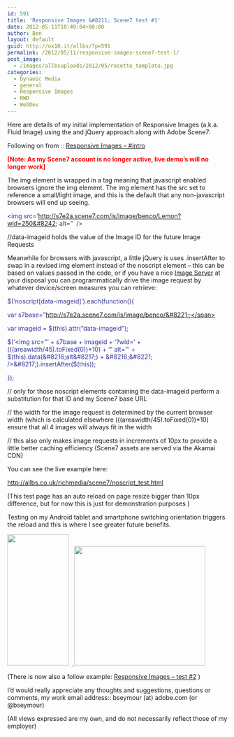 ```yaml
---
id: 591
title: 'Responsive Images &#8211; Scene7 test #1'
date: 2012-05-11T10:49:04+00:00
author: Ben
layout: default
guid: http://ox10.it/allbs/?p=591
permalink: /2012/05/11/responsive-images-scene7-test-1/
post_image:
  - /images/allbsuploads/2012/05/rosette_template.jpg
categories:
  - Dynamic Media
  - general
  - Responsive Images
  - RWD
  - WebDev
---
```

Here are details of my initial implementation of Responsive Images (a.k.a. Fluid Image) using the <noscript> and jQuery approach along with Adobe Scene7:

Following on from :: [Responsive Images &#8211; #intro](http://allbs.co.uk/2012/05/11/responsive-images-intro/ "Responsive Images – #intro")

**<span style="color: #ff0000;">[Note: As my Scene7 account is no longer active, live demo&#8217;s will no longer work]</span>**

The img element is wrapped in a <noscript> tag meaning that javascript enabled browsers ignore the img element. The img element has the src set to reference a small/light image, and this is the default that any non-javascript browsers will end up seeing.

<span style="color: #333399;"><noscript data-imageid=&#8217;Lemon&#8217;></span>

<span style="color: #333399;"><img src=&#8217;http://s7e2a.scene7.com/is/image/benco/Lemon?wid=250&#8242; alt=&#8221;  /></span>

<span style="color: #333399;"></noscript></span>

//data-imageid holds the value of the Image ID for the future Image Requests

Meanwhile for browsers with javascript, a little jQuery is uses .insertAfter to swap in a revised img element instead of the noscript element &#8211; this can be based on values passed in the code, or if you have a nice <a title="http://www.scene7.com/" href="http://www.scene7.com/" target="_blank">Image Server</a> at your disposal you can programmatically drive the image request by whatever device/screen measures you can retrieve:

<span style="color: #333399;">$(&#8216;noscript[data-imageid]&#8217;).each(function(){</span>

<span style="color: #333399;">var s7base=&#8221;http://s7e2a.scene7.com/is/image/benco/&#8221;;</span>

 <span style="color: #333399;">var imageid = $(this).attr(&#8220;data-imageid&#8221;);</span>

<span style="color: #333399;">$(&#8216;<img src=&#8221;&#8216; + s7base + imageid + &#8216;?wid=&#8217; + (((areawidth/45).toFixed(0))*10) + &#8216;&#8221; alt=&#8221;&#8216; + $(this).data(&#8216;alt&#8217;) + &#8216;&#8221; />&#8217;).insertAfter($(this));</span>

 <span style="color: #333399;">});</span>

// only for those noscript elements containing the data-imageid perform a substitution for that ID and my Scene7 base URL

// the width for the image request is determined by the current browser width (which is calculated elsewhere (((areawidth/45).toFixed(0))*10) ensure that all 4 images will always fit in the width

// this also only makes image requests in increments of 10px to provide a little better caching efficiency (Scene7 assets are served via the Akamai CDN)

You can see the live example here:

<a title="http://allbs.co.uk/richmedia/scene7/noscript_test.html" href="http://allbs.co.uk/richmedia/scene7/noscript_test.html" target="_blank">http://allbs.co.uk/richmedia/scene7/noscript_test.html</a>

(This test page has an auto reload on page resize bigger than 10px difference, but for now this is just for demonstration purposes )

Testing on my Android tablet and smartphone switching orientation triggers the reload and this is where I see greater future benefits.

[<img class="alignnone size-medium wp-image-602" title="ResponsiveImages1" src="http://ox10.it/allbs/wp-content/uploads/2012/05/ResponsiveImages1-141x300.png" alt="" width="141" height="300" />](http://ox10.it/allbs/richmedia/scene7/noscript_test.html)  [ <img class="alignnone size-medium wp-image-603" title="ResponsiveImages2" src="http://ox10.it/allbs/wp-content/uploads/2012/05/ResponsiveImages2-300x273.png" alt="" width="300" height="273" srcset="/images/allbsuploads/2012/05/ResponsiveImages2-300x273.png 300w, /images/allbsuploads/2012/05/ResponsiveImages2.png 979w" sizes="(max-width: 300px) 100vw, 300px" />](http://ox10.it/allbs/richmedia/scene7/noscript_test.html)

(There is now also a follow example: <a title="Responsive Images – Scene7 #2" href="http://allbs.co.uk/2012/05/14/responsive-images-scene7-test-2/" target="_blank">Responsive Images &#8211; test #2</a> )

I&#8217;d would really appreciate any thoughts and suggestions, questions or comments, my work email address:: bseymour (at) adobe.com (or @bseymour)

(All views expressed are my own, and do not necessarily reflect those of my employer)
